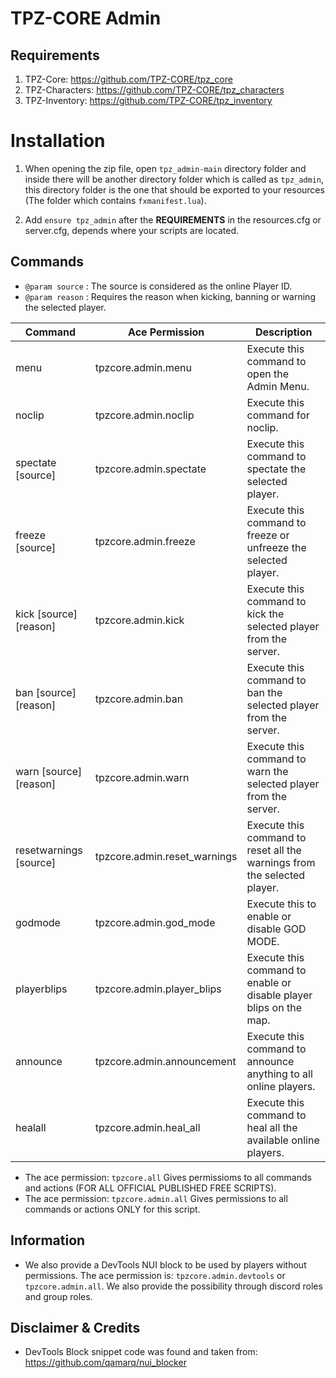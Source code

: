 # TPZ-CORE Admin

## Requirements

1. TPZ-Core: https://github.com/TPZ-CORE/tpz_core
2. TPZ-Characters: https://github.com/TPZ-CORE/tpz_characters
3. TPZ-Inventory: https://github.com/TPZ-CORE/tpz_inventory

# Installation

1. When opening the zip file, open `tpz_admin-main` directory folder and inside there will be another directory folder which is called as `tpz_admin`, this directory folder is the one that should be exported to your resources (The folder which contains `fxmanifest.lua`).

2. Add `ensure tpz_admin` after the **REQUIREMENTS** in the resources.cfg or server.cfg, depends where your scripts are located.

## Commands 

- `@param source` : The source is considered as the online Player ID.
- `@param reason` : Requires the reason when kicking, banning or warning the selected player.

| Command                  | Ace Permission                     | Description                                                              |
|--------------------------|------------------------------------|--------------------------------------------------------------------------|
| menu                     | tpzcore.admin.menu                 | Execute this command to open the Admin Menu.                             |
| noclip                   | tpzcore.admin.noclip               | Execute this command for noclip.                                         |
| spectate [source]        | tpzcore.admin.spectate             | Execute this command to spectate the selected player.                    |
| freeze [source]          | tpzcore.admin.freeze               | Execute this command to freeze or unfreeze the selected player.          |
| kick [source] [reason]   | tpzcore.admin.kick                 | Execute this command to kick the selected player from the server.        |
| ban [source] [reason]    | tpzcore.admin.ban                  | Execute this command to ban the selected player from the server.         |
| warn [source] [reason]   | tpzcore.admin.warn                 | Execute this command to warn the selected player from the server.        |
| resetwarnings [source]   | tpzcore.admin.reset_warnings       | Execute this command to reset all the warnings from the selected player. |
| godmode                  | tpzcore.admin.god_mode             | Execute this to enable or disable GOD MODE.                              |
| playerblips              | tpzcore.admin.player_blips         | Execute this command to enable or disable player blips on the map.       |
| announce                 | tpzcore.admin.announcement         | Execute this command to announce anything to all online players.         |
| healall                  | tpzcore.admin.heal_all             | Execute this command to heal all the available online players.           |

- The ace permission: `tpzcore.all` Gives permissioms to all commands and actions (FOR ALL OFFICIAL PUBLISHED FREE SCRIPTS).
- The ace permission: `tpzcore.admin.all` Gives permissions to all commands or actions ONLY for this script.

## Information

- We also provide a DevTools NUI block to be used by players without permissions. The ace permission is: `tpzcore.admin.devtools` or `tpzcore.admin.all`. We also provide the possibility through discord roles and group roles. 

## Disclaimer & Credits

- DevTools Block snippet code was found and taken from: https://github.com/qamarq/nui_blocker 
